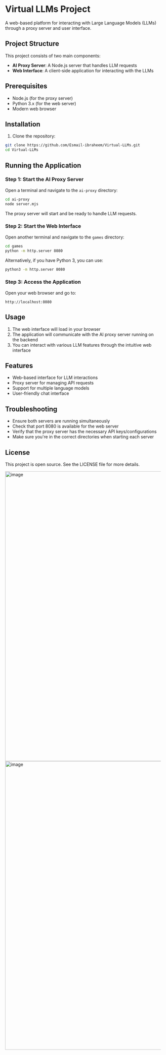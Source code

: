 # Virtual LLMs Project

A web-based platform for interacting with Large Language Models (LLMs) through a proxy server and user interface.

## Project Structure

This project consists of two main components:

- **AI Proxy Server**: A Node.js server that handles LLM requests
- **Web Interface**: A client-side application for interacting with the LLMs

## Prerequisites

- Node.js (for the proxy server)
- Python 3.x (for the web server)
- Modern web browser

## Installation

1. Clone the repository:
```bash
git clone https://github.com/Esmail-ibraheem/Virtual-LLMs.git
cd Virtual-LLMs
```

## Running the Application

### Step 1: Start the AI Proxy Server

Open a terminal and navigate to the `ai-proxy` directory:

```bash
cd ai-proxy
node server.mjs
```

The proxy server will start and be ready to handle LLM requests.

### Step 2: Start the Web Interface

Open another terminal and navigate to the `games` directory:

```bash
cd games
python -m http.server 8080
```

Alternatively, if you have Python 3, you can use:
```bash
python3 -m http.server 8080
```

### Step 3: Access the Application

Open your web browser and go to:
```
http://localhost:8080
```

## Usage

1. The web interface will load in your browser
2. The application will communicate with the AI proxy server running on the backend
3. You can interact with various LLM features through the intuitive web interface

## Features

- Web-based interface for LLM interactions
- Proxy server for managing API requests
- Support for multiple language models
- User-friendly chat interface

## Troubleshooting

- Ensure both servers are running simultaneously
- Check that port 8080 is available for the web server
- Verify that the proxy server has the necessary API keys/configurations
- Make sure you're in the correct directories when starting each server

## License

This project is open source. See the LICENSE file for more details.



<img width="1914" height="935" alt="image" src="https://github.com/user-attachments/assets/0f9d823f-d6ab-4fce-be9d-52e89564c120" />


<img width="1913" height="931" alt="image" src="https://github.com/user-attachments/assets/2dd1ed74-21db-4be7-981a-ba7126b3d1d4" />
